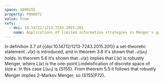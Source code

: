 ```yaml
---
space: S000155
property: P000072
value: true
refs:
  - doi: 10.14712/1213-7243.2015.201
    name: Applications of limited information strategies in Menger's game
---
```


In definition 3.7 of {{doi:10.14712/1213-7243.2015.201}} a set-theoretic statement $\mathcal{A}(\kappa)$  is introduced, and in theorem 3.8 it's shown that $\mathcal{A}(\omega_1)$ holds. In theorem 5.6 it's shown that $\mathcal{A}(\kappa)$ implies that $L(\kappa)$ is robustly Menger, where $L(\kappa)$ is the one-point Lindelofication of discrete space of size $\kappa$. In this case $L(\omega_1)$ is {S155}. From theorem 5.5 it follows that robustly Menger implies 2-Markov Menger, so {S155|P72}.
